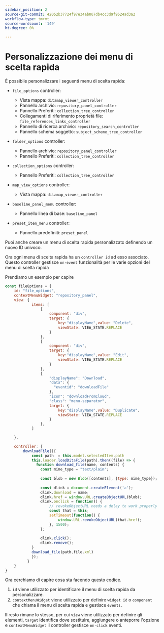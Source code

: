 ```yaml
---
sidebar_position: 2
source-git-commit: 42052b37724f97e34ab007db4cc3d9f9524ad3a2
workflow-type: tm+mt
source-wordcount: '149'
ht-degree: 0%

---
```



# Personalizzazione dei menu di scelta rapida

È possibile personalizzare i seguenti menu di scelta rapida:

- `file_options`
controller:
   - Vista mappa: `ditamap_viewer_controller`
   - Pannello archivio: `repository_panel_controller`
   - Pannello Preferiti: `collection_tree_controller`
   - Collegamenti di riferimento proprietà file: `file_references_links_controller`
   - Pannello di ricerca archivio: `repository_search_controller`
   - Pannello schema soggetto: `subject_scheme_tree_controller`

- `folder_options`
controller:
   - Pannello archivio: `repository_panel_controller`
   - Pannello Preferiti: `collection_tree_controller`

- `collection_options`
controller:
   - Pannello Preferiti: `collection_tree_controller`

- `map_view_options`
controller:
   - Vista mappa: `ditamap_viewer_controller`

- `baseline_panel_menu`
controller:
   - Pannello linea di base: `baseline_panel`

- `preset_item_menu`
controller:
   - Pannello predefiniti: `preset_panel`

Puoi anche creare un menu di scelta rapida personalizzato definendo un nuovo ID univoco.

Ora ogni menu di scelta rapida ha un `controller id` ad esso associato. Questo controller gestisce `on-event` funzionalità per le varie opzioni del menu di scelta rapida

Prendiamo un esempio per capire

```js title=customise_context_menu.js"
const fileOptions = {
    id: "file_options",
    contextMenuWidget: "repository_panel",
    view: {
            items: [
                {
                    component: "div",
                    target: {
                        key:"displayName",value: "Delete",                    
                        viewState: VIEW_STATE.REPLACE
                    }
                },
                {
                    component: "div",
                    target: {
                        key:"displayName",value: "Edit",                    
                        viewState: VIEW_STATE.REPLACE
                    }
                },
                {
                    "displayName": "Download",
                    "data": {
                      "eventid": "downloadFile"
                    },
                    "icon": "downloadFromCloud",
                    "class": "menu-separator",         
                    target: {
                        key:"displayName",value: "Duplicate",                    
                        viewState: VIEW_STATE.REPLACE
                    }
                },
            ]

    },

    controller: {
        downloadFile(){
            const path  = this.model.selectedItem.path
            this.loader.loadDitaFile(path).then((file) => {
              function download_file(name, contents) {
                const mime_type = "text/plain";
        
                const blob = new Blob([contents], {type: mime_type});
        
                const dlink = document.createElement('a');
                dlink.download = name;
                dlink.href = window.URL.createObjectURL(blob);
                dlink.onclick = function() {
                    // revokeObjectURL needs a delay to work properly
                    const that = this;
                    setTimeout(function() {
                        window.URL.revokeObjectURL(that.href);
                    }, 1500);
                };
        
                dlink.click();
                dlink.remove();
            }
            download_file(path,file.xml)
            });
          }
    }
}
```

Ora cerchiamo di capire cosa sta facendo questo codice.

1. `id` viene utilizzato per identificare il menu di scelta rapida da personalizzare.
2. `contextMenuWidget` viene utilizzato per definire `widget id` o `component` che chiama il menu di scelta rapida e gestisce `events`.

Il resto rimane lo stesso, per cui `view` viene utilizzato per definire gli elementi, `target` identifica dove sostituire, aggiungere o anteporre l&#39;opzione e `contextMenuWidget` il controller gestisce `on-click` eventi.
